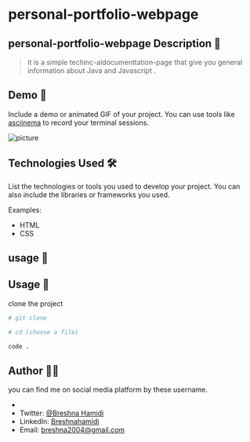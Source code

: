 # personal-portfolio-webpage

## personal-portfolio-webpage Description 📝

> it is a simple techinc-aldocumenttation-page that give you general information about Java and Javascript .


## Demo 📸

Include a demo or animated GIF of your project. You can use tools like [asciinema](https://asciinema.org/) to record your terminal sessions.

![picture](1.png)

## Technologies Used 🛠️

List the technologies or tools you used to develop your project. You can also include the libraries or frameworks you used.

Examples:

- HTML
- CSS

## usage 🎯

## Usage 🎯

clone the project 

```bash
# git clone
```

```bash
# cd (choose a file)
```

```bash
code .
```




## Author 👩‍💻

you can find me on social media platform by these username.

-
- Twitter: [@Breshna Hamidi](https://twitter.com/your-twitter)
- LinkedIn: [Breshnahamidi](https://linkedin.com/in/your-name)
- Email: [breshna2004@gmail.com](mailto:example@gmail.com)

